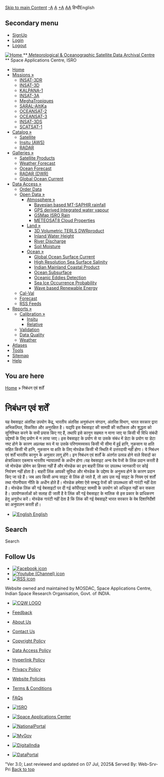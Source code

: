 [Skip to main Content](https://www.mosdac.gov.in/node/1271?language=hi%2F#main-content "Skip to main Content")
[-A](javascript:;) [A](javascript:;) [+A](javascript:;)
[A](javascript:drupalHighContrast.enableStyles\(\))[A](javascript:drupalHighContrast.disableStyles\(\))
हिन्दीEnglish
## Secondary menu
  * [SignUp](https://www.mosdac.gov.in/internal/registration)
  * [Login](https://www.mosdac.gov.in/internal/uops)
  * [Logout](https://www.mosdac.gov.in/internal/logout)

[ ![Home](https://www.mosdac.gov.in/sites/default/files/mosdac_small.png) ](https://www.mosdac.gov.in/ "Home")
**[ Meteorological & Oceanographic Satellite Data Archival Centre](https://www.mosdac.gov.in/ "Home") **
Space Applications Centre, ISRO 
  * [Home](https://www.mosdac.gov.in/)
  * [Missions »](https://www.mosdac.gov.in/node/1271?language=hi%2F)
    * [INSAT-3DR](https://www.mosdac.gov.in/insat-3dr)
    * [INSAT-3D](https://www.mosdac.gov.in/insat-3d)
    * [KALPANA-1](https://www.mosdac.gov.in/kalpana-1)
    * [INSAT-3A](https://www.mosdac.gov.in/insat-3a)
    * [MeghaTropiques](https://www.mosdac.gov.in/megha-tropiques)
    * [SARAL-AltiKa](https://www.mosdac.gov.in/saral-altika)
    * [OCEANSAT-2](https://www.mosdac.gov.in/oceansat-2)
    * [OCEANSAT-3](https://www.mosdac.gov.in/oceansat-3)
    * [INSAT-3DS](https://www.mosdac.gov.in/insat-3ds)
    * [SCATSAT-1](https://www.mosdac.gov.in/scatsat-1)
  * [Catalog »](https://www.mosdac.gov.in/node/1271?language=hi%2F)
    * [Satellite](https://www.mosdac.gov.in/internal/catalog-satellite)
    * [Insitu (AWS)](https://www.mosdac.gov.in/internal/catalog-insitu)
    * [RADAR](https://www.mosdac.gov.in/internal/catalog-radar)
  * [Galleries »](https://www.mosdac.gov.in/node/1271?language=hi%2F)
    * [Satellite Products](https://www.mosdac.gov.in/internal/gallery)
    * [Weather Forecast](https://www.mosdac.gov.in/internal/gallery/weather)
    * [Ocean Forecast](https://www.mosdac.gov.in/internal/gallery/ocean)
    * [RADAR (DWR)](https://www.mosdac.gov.in/internal/gallery/dwr)
    * [Global Ocean Current](https://www.mosdac.gov.in/internal/gallery/current)
  * [Data Access »](https://www.mosdac.gov.in/node/1271?language=hi%2F)
    * [Order Data](https://www.mosdac.gov.in/internal/uops)
    * [Open Data »](https://www.mosdac.gov.in/node/1271?language=hi%2F)
      * [Atmosphere »](https://www.mosdac.gov.in/node/1271?language=hi%2F)
        * [Bayesian based MT-SAPHIR rainfall](https://www.mosdac.gov.in/bayesian-based-mt-saphir-rainfall)
        * [GPS derived Integrated water vapour](https://www.mosdac.gov.in/gps-derived-integrated-water-vapour)
        * [GSMap ISRO Rain](https://www.mosdac.gov.in/gsmap-isro-rain)
        * [METEOSAT8 Cloud Properties](https://www.mosdac.gov.in/meteosat8-cloud-properties)
      * [Land »](https://www.mosdac.gov.in/node/1271?language=hi%2F)
        * [3D Volumetric TERLS DWRproduct](https://www.mosdac.gov.in/3d-volumetric-terls-dwrproduct)
        * [Inland Water Height](https://www.mosdac.gov.in/inland-water-height)
        * [River Discharge](https://www.mosdac.gov.in/river-discharge)
        * [Soil Moisture](https://www.mosdac.gov.in/soil-moisture-0)
      * [Ocean »](https://www.mosdac.gov.in/node/1271?language=hi%2F)
        * [Global Ocean Surface Current](https://www.mosdac.gov.in/global-ocean-surface-current)
        * [High Resolution Sea Surface Salinity](https://www.mosdac.gov.in/high-resolution-sea-surface-salinity)
        * [Indian Mainland Coastal Product](https://www.mosdac.gov.in/indian-mainland-coastal-product)
        * [Ocean Subsurface](https://www.mosdac.gov.in/ocean-subsurface)
        * [Oceanic Eddies Detection](https://www.mosdac.gov.in/oceanic-eddies-detection)
        * [Sea Ice Occurrence Probability](https://www.mosdac.gov.in/sea-ice-occurrence-probability)
        * [Wave based Renewable Energy](https://www.mosdac.gov.in/wave-based-renewable-energy)
    * [Cal-Val](https://www.mosdac.gov.in/internal/calval-data)
    * [Forecast](https://www.mosdac.gov.in/internal/forecast-menu)
    * [RSS Feeds](https://www.mosdac.gov.in/rss-feed "ISROCast")
  * [Reports »](https://www.mosdac.gov.in/node/1271?language=hi%2F)
    * [Calibration »](https://www.mosdac.gov.in/node/1271?language=hi%2F)
      * [Insitu](https://www.mosdac.gov.in/insitu)
      * [Relative](https://www.mosdac.gov.in/calibration-reports)
    * [Validation](https://www.mosdac.gov.in/validation-reports)
    * [Data Quality](https://www.mosdac.gov.in/data-quality)
    * [Weather](https://www.mosdac.gov.in/weather-reports)
  * [Atlases](https://www.mosdac.gov.in/atlases)
  * [Tools](https://www.mosdac.gov.in/tools)
  * [Sitemap](https://www.mosdac.gov.in/sitemap)
  * [Help](https://www.mosdac.gov.in/help)


## You are here
[Home](https://www.mosdac.gov.in/) » निबंधन एवं शर्तें
# निबंधन एवं शर्तें
यह वेबसाइट अंतरिक्ष उपयोग केंद्र, भारतीय अंतरिक्ष अनुसंधान संगठन, अंतरिक्ष विभाग, भारत सरकार द्वारा अभिकल्पित, विकसित और अनुरक्षित है।
यद्यपि इस वेबसाइट की सामग्री की सटीकता और शुद्धता को सुनिश्चित करने के सभी प्रयास किए गए हैं, तथापि इसे कानून सहमत न माना जाए या किसी भी विधि संबंधी उद्देश्यों के लिए प्रयोग में न लाया जाए। इस वेबसाइट के प्रयोग से या उसके संबंध में डेटा के प्रयोग या डेटा नष्ट होने के कारण अप्रत्यक्ष रूप में या उसके परिणामस्वरूप किसी भी सीमा में हुई हानि, नुकसान या क्षति सहित किसी भी हानि, नुकसान या क्षति के लिए मोस्डेक किसी भी स्थिति में उत्तरदायी नहीं होगा। 
ये निबंधन एवं शर्तें भारतीय कानून के अनुसार लागू होंगे। इन निबंधन एवं शर्तों के अंतर्गत उत्पन्न होने वाले विवादों का क्षेत्राधिकार एकमात्र भारतीय न्यायालयों के अधीन होगा।यह वेबसाइट अन्य वेब पेजों के लिंक प्रदान करती है जो मोस्डेक डोमेन का हिस्सा नहीं हैं और मोस्डेक का इन बाहरी लिंक पर उपलब्ध जानकारी पर कोई नियंत्रण नहीं होता है। बाहरी लिंक आपकी सुविधा और मोस्डेक के उद्देश्य के अनुरूप होने के कारण प्रदान किए जा रहे हैं। जब आप किसी अन्य साइट से लिंक हो जाते हैं, तो आप उस नई साइट के नियम एवं शर्तों तथा गोपनीयता नीति के अधीन होते हैं। मोस्डेक हमेशा ऐसे सम्बद्ध पेजों की उपलब्धता की गारंटी नहीं देता है। मोस्डेक लिंक की गई वेबसाइटों पर दी गई कॉपीराइट सामग्री के उपयोग को अधिकृत नहीं कर सकता है। उपयोगकर्ताओं को सलाह दी जाती है वे लिंक की गई वेबसाइट के मालिक से इस प्रकार के प्राधिकरण हेतु अनुरोध करें। मोस्डेक गारंटी नहीं देता है कि लिंक की गई वेबसाइटें भारत सरकार के वेब दिशानिर्देशों का अनुपालन करती हों।
  * [![English](https://www.mosdac.gov.in/sites/all/modules/languageicons/flags/en.png) English](https://www.mosdac.gov.in/terms-conditions?language=hi/ "Terms & Conditions")


## Search
Search 
## Follow Us
  * [![Facebook icon](https://www.mosdac.gov.in/sites/all/modules/social_media_links/libraries/elegantthemes/PNG/facebook.png)](https://www.facebook.com/mosdac.sac.isro "Facebook")
  * [![Youtube \(Channel\) icon](https://www.mosdac.gov.in/sites/all/modules/social_media_links/libraries/elegantthemes/PNG/youtube.png)](http://www.youtube.com/channel/UCDVkai9WIgY2ZgrlF_08Yeg "Youtube \(Channel\)")
  * [![RSS icon](https://www.mosdac.gov.in/sites/all/modules/social_media_links/libraries/elegantthemes/PNG/rss.png)](https://www.mosdac.gov.in/rss.xml "RSS")


Website owned and maintained by MOSDAC, Space Applications Centre, Indian Space Research Organisation, Govt. of INDIA.
  * [![CQW LOGO](https://www.mosdac.gov.in/docs/cqw_logo.gif)](https://www.mosdac.gov.in/docs/STQC.pdf "Quality Certificate")


  * [Feedback](https://www.mosdac.gov.in/mosdac-feedback)
  * [About Us](https://www.mosdac.gov.in/about-us)
  * [Contact Us](https://www.mosdac.gov.in/contact-us)
  * [Copyright Policy](https://www.mosdac.gov.in/copyright-policy)
  * [Data Access Policy](https://www.mosdac.gov.in/data-access-policy)
  * [Hyperlink Policy](https://www.mosdac.gov.in/hyperlink-policy)
  * [Privacy Policy](https://www.mosdac.gov.in/privacy-policy)
  * [Website Policies](https://www.mosdac.gov.in/website-policies)
  * [Terms & Conditions](https://www.mosdac.gov.in/terms-conditions)
  * [FAQs](https://www.mosdac.gov.in/faq-page)


  * [![ISRO](https://www.mosdac.gov.in/sites/default/files/styles/thumbnail/public/logo-transparent.png?itok=IUS20l-w)](http://www.isro.gov.in)
  * [![Space Applications Center](https://www.mosdac.gov.in/sites/default/files/styles/thumbnail/public/saclogo.png?itok=_Jv4AuIn)](http://www.sac.gov.in)
  * [![NationalPortal](https://www.mosdac.gov.in/sites/default/files/styles/thumbnail/public/india-gov_0.png?itok=yssAPH3m)](http://www.india.gov.in)
  * [![MyGov](https://www.mosdac.gov.in/sites/default/files/styles/thumbnail/public/mygov_0.png?itok=Po-dzdT3)](http://mygov.in/)
  * [![DigitalIndia](https://www.mosdac.gov.in/sites/default/files/styles/thumbnail/public/digital-india_0.png?itok=ntlP7atE)](http://www.digitalindia.gov.in/)
  * [![DataPortal](https://www.mosdac.gov.in/sites/default/files/styles/thumbnail/public/data-gov.png?itok=qYA78FgB)](http://data.gov.in)


"Ver 3.0; Last reviewed and updated on 07 Jul, 2025& Served By: Web-Srv-Pri
[](https://www.mosdac.gov.in/node/1271?language=hi%2F "Previous")[](https://www.mosdac.gov.in/node/1271?language=hi%2F "Next")
[](https://www.mosdac.gov.in/node/1271?language=hi%2F)
[](https://www.mosdac.gov.in/node/1271?language=hi%2F "Previous")[](https://www.mosdac.gov.in/node/1271?language=hi%2F "Next")
[](https://www.mosdac.gov.in/node/1271?language=hi%2F "Close")[](https://www.mosdac.gov.in/node/1271?language=hi%2F)[](https://www.mosdac.gov.in/node/1271?language=hi%2F)[](https://www.mosdac.gov.in/node/1271?language=hi%2F "Pause Slideshow")[](https://www.mosdac.gov.in/node/1271?language=hi%2F "Play Slideshow")
[Back to top](https://www.mosdac.gov.in/node/1271?language=hi%2F#top)
